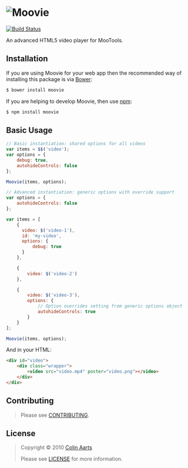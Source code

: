 # ![Moovie](http://colinaarts.com/assets/code/moovie/moovie.png)

[![Build Status][build-img]][build-url]

An advanced HTML5 video player for MooTools.

## Installation
If you are using Moovie for your web app then the recommended way of installing this package is via [Bower](https://bower.io/):

```bash
$ bower install moovie
```

If you are helping to develop Moovie, then use [npm](https://www.npmjs.com/):

```bash
$ npm install moovie
```

## Basic Usage
```js
// Basic instantiation: shared options for all videos
var items = $$('video');
var options = {
    debug: true,
    autohideControls: false
};

Moovie(items, options);

// Advanced instantiation: generic options with override support
var options = {
    autohideControls: false
};

var items = [
    {
      video: $('video-1'),
      id: 'my-video',
      options: {
          debug: true
      }
    },

    {
        video: $('video-2')
    },

    {
        video: $('video-3'),
        options: {
            // Option overrides setting from generic options object
            autohideControls: true
        }
    }
];

Moovie(items, options);
```

And in your HTML:

```html
<div id="video">
    <div class="wrapper">
        <video src="video.mp4" poster="video.png"></video>
    </div>
</div>
```

## Contributing

> Please see [CONTRIBUTING](CONTRIBUTING.md).

## <a name="license"></a>License

> Copyright &copy; 2010 [Colin Aarts](colin@colinaarts.com)
>
> Please see [LICENSE](LICENSE.md) for more information.

[build-url]: https://travis-ci.org/moovie/moovie
[build-img]: https://travis-ci.org/moovie/moovie.svg?branch=master
